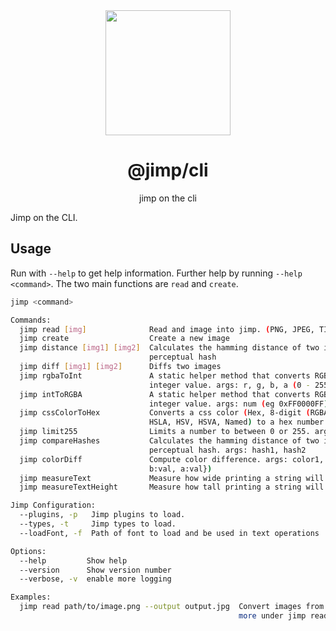 <div align="center">
  <a href="https://intuit.github.io/Ignite/">
    <img width="200" height="200"
      src="https://s3.amazonaws.com/pix.iemoji.com/images/emoji/apple/ios-11/256/crayon.png">
  </a>
  <h1>@jimp/cli</h1>
  <p>jimp on the cli</p>
</div>

Jimp on the CLI.

## Usage

Run with `--help` to get help information. Further help by running `--help <command>`. The two main functions are `read` and `create`.

```sh
jimp <command>

Commands:
  jimp read [img]              Read and image into jimp. (PNG, JPEG, TIFF, BMP, or GIF)
  jimp create                  Create a new image
  jimp distance [img1] [img2]  Calculates the hamming distance of two images based on their
                               perceptual hash
  jimp diff [img1] [img2]      Diffs two images
  jimp rgbaToInt               A static helper method that converts RGBA values to a single
                               integer value. args: r, g, b, a (0 - 255)
  jimp intToRGBA               A static helper method that converts RGBA values to a single
                               integer value. args: num (eg 0xFF0000FF)
  jimp cssColorToHex           Converts a css color (Hex, 8-digit (RGBA) Hex, RGB, RGBA, HSL,
                               HSLA, HSV, HSVA, Named) to a hex number
  jimp limit255                Limits a number to between 0 or 255. args: num
  jimp compareHashes           Calculates the hamming distance of two images based on their
                               perceptual hash. args: hash1, hash2
  jimp colorDiff               Compute color difference. args: color1, color2 ({r:val, g:val,
                               b:val, a:val})
  jimp measureText             Measure how wide printing a string will be. args: text
  jimp measureTextHeight       Measure how tall printing a string will be. args: text, width

Jimp Configuration:
  --plugins, -p   Jimp plugins to load.                                                  [array]
  --types, -t     Jimp types to load.                                                    [array]
  --loadFont, -f  Path of font to load and be used in text operations                   [string]

Options:
  --help         Show help                                                             [boolean]
  --version      Show version number                                                   [boolean]
  --verbose, -v  enable more logging                                                   [boolean]

Examples:
  jimp read path/to/image.png --output output.jpg  Convert images from one type to another. See
                                                   more under jimp read --help
```
